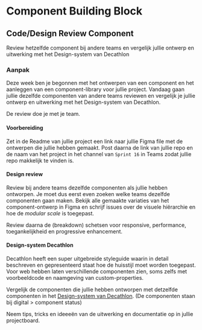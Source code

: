 # Component Building Block

## Code/Design Review Component

Review hetzelfde component bij andere teams en vergelijk jullie ontwerp en uitwerking met het Design-system van Decathlon


### Aanpak

Deze week ben je begonnen met het ontwerpen van een component en het aanleggen van een component-library voor jullie project. Vandaag gaan jullie dezelfde componenten van andere teams reviewen en vergelijk je jullie ontwerp en uitwerking met het Design-system van Decathlon.

De review doe je met je team.


#### Voorbereiding

Zet in de Readme van jullie project een link naar jullie Figma file met de ontwerpen die jullie hebben gemaakt. Post daarna de link van jullie repo en de naam van het project in het channel van `Sprint 16` in Teams zodat jullie repo makkelijk te vinden is.

#### Design review

Review bij andere teams dezelfde componenten als jullie hebben ontworpen. Je moet dus eerst even zoeken welke teams dezelfde componenten gaan maken. 
Bekijk alle gemaakte variaties van het component-ontwerp in Figma en schrijf issues over de visuele hiërarchie en hoe de _modular scale_ is toegepast.

Review daarna de (breakdown) schetsen voor responsive, performance, toegankelijkheid en progressive enhancement.

<!-- - **Ontwerpen** Onderzoek variaties voor jouw component met behulp van een _morphological chart_. Bespreek je ideeen met een docent voordat je verder gaat. Als je een GO hebt gekregen werk je verschillende versie van je component uit in Figma. Maak daarna een breakdownschets met de HTML, CSS en JS code voor het component. Schets hoe je responsive, progressive enhancement,  performance en toegankelijkheid toepast. -->

#### Design-system Decathlon

Decathlon heeft een super uitgebreide styleguide waarin in detail beschreven en gepresenteerd staat hoe de huisstijl moet worden toegepast. Voor web hebben laten verschillende componenten zien, soms zelfs met voorbeeldcode en naamgeving van custom-properties.

Vergelijk de componenten die jullie hebben ontworpen met detzelfde componenten in het [Design-system van Decathlon](https://www.decathlon.design/). (De componenten staan bij digital > component status)

Neem tips, tricks en ideeeën van de uitwerking en documentatie op in jullie projectboard.


<!-- 
#### Issues toewijzen
Klaar met de reviews? Ga dan samen aan de slag met de issues die jullie hebben ontvangen en todo.
1. Bekijk samen met jullie mentor de issues die jullie zelf hebben ontvangen. Vraag waar nodig toelichting.
2. Overleg met elkaar wie welke issue gaat oppakken. Assign vervolgens een issue aan het teamlid die deze taak gaat oppakken.
3. Klaar? Je kunt nu individueel de issues die jou zijn toegewezen gaan oplossen. Sluit de issues wanneer opgelost met een duidelijke toelichting wat je hebt gedaan en de bijbehorende commit.   
-->
